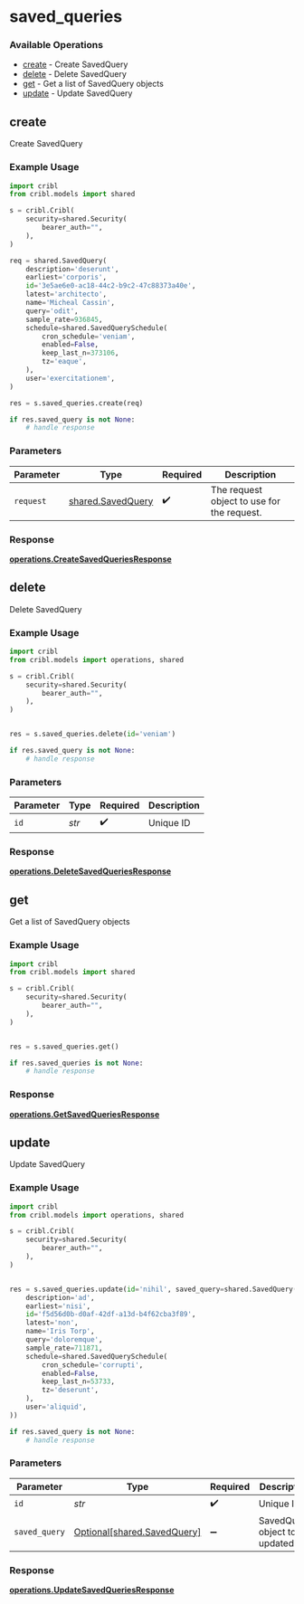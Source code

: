 # saved_queries

### Available Operations

* [create](#create) - Create SavedQuery
* [delete](#delete) - Delete SavedQuery
* [get](#get) - Get a list of SavedQuery objects
* [update](#update) - Update SavedQuery

## create

Create SavedQuery

### Example Usage

```python
import cribl
from cribl.models import shared

s = cribl.Cribl(
    security=shared.Security(
        bearer_auth="",
    ),
)

req = shared.SavedQuery(
    description='deserunt',
    earliest='corporis',
    id='3e5ae6e0-ac18-44c2-b9c2-47c88373a40e',
    latest='architecto',
    name='Micheal Cassin',
    query='odit',
    sample_rate=936845,
    schedule=shared.SavedQuerySchedule(
        cron_schedule='veniam',
        enabled=False,
        keep_last_n=373106,
        tz='eaque',
    ),
    user='exercitationem',
)

res = s.saved_queries.create(req)

if res.saved_query is not None:
    # handle response
```

### Parameters

| Parameter                                              | Type                                                   | Required                                               | Description                                            |
| ------------------------------------------------------ | ------------------------------------------------------ | ------------------------------------------------------ | ------------------------------------------------------ |
| `request`                                              | [shared.SavedQuery](../../models/shared/savedquery.md) | :heavy_check_mark:                                     | The request object to use for the request.             |


### Response

**[operations.CreateSavedQueriesResponse](../../models/operations/createsavedqueriesresponse.md)**


## delete

Delete SavedQuery

### Example Usage

```python
import cribl
from cribl.models import operations, shared

s = cribl.Cribl(
    security=shared.Security(
        bearer_auth="",
    ),
)


res = s.saved_queries.delete(id='veniam')

if res.saved_query is not None:
    # handle response
```

### Parameters

| Parameter          | Type               | Required           | Description        |
| ------------------ | ------------------ | ------------------ | ------------------ |
| `id`               | *str*              | :heavy_check_mark: | Unique ID          |


### Response

**[operations.DeleteSavedQueriesResponse](../../models/operations/deletesavedqueriesresponse.md)**


## get

Get a list of SavedQuery objects

### Example Usage

```python
import cribl
from cribl.models import shared

s = cribl.Cribl(
    security=shared.Security(
        bearer_auth="",
    ),
)


res = s.saved_queries.get()

if res.saved_queries is not None:
    # handle response
```


### Response

**[operations.GetSavedQueriesResponse](../../models/operations/getsavedqueriesresponse.md)**


## update

Update SavedQuery

### Example Usage

```python
import cribl
from cribl.models import operations, shared

s = cribl.Cribl(
    security=shared.Security(
        bearer_auth="",
    ),
)


res = s.saved_queries.update(id='nihil', saved_query=shared.SavedQuery(
    description='ad',
    earliest='nisi',
    id='f5d56d0b-d0af-42df-a13d-b4f62cba3f89',
    latest='non',
    name='Iris Torp',
    query='doloremque',
    sample_rate=711871,
    schedule=shared.SavedQuerySchedule(
        cron_schedule='corrupti',
        enabled=False,
        keep_last_n=53733,
        tz='deserunt',
    ),
    user='aliquid',
))

if res.saved_query is not None:
    # handle response
```

### Parameters

| Parameter                                                        | Type                                                             | Required                                                         | Description                                                      |
| ---------------------------------------------------------------- | ---------------------------------------------------------------- | ---------------------------------------------------------------- | ---------------------------------------------------------------- |
| `id`                                                             | *str*                                                            | :heavy_check_mark:                                               | Unique ID                                                        |
| `saved_query`                                                    | [Optional[shared.SavedQuery]](../../models/shared/savedquery.md) | :heavy_minus_sign:                                               | SavedQuery object to be updated                                  |


### Response

**[operations.UpdateSavedQueriesResponse](../../models/operations/updatesavedqueriesresponse.md)**

